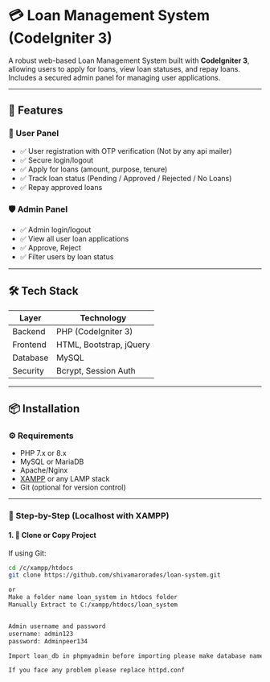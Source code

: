 # 💳 Loan Management System (CodeIgniter 3)

A robust web-based Loan Management System built with **CodeIgniter 3**, allowing users to apply for loans, view loan statuses, and repay loans. Includes a secured admin panel for managing user applications.

---

## 🚀 Features

### 👤 User Panel
- ✅ User registration with OTP verification (Not by any api mailer)
- ✅ Secure login/logout 
- ✅ Apply for loans (amount, purpose, tenure)
- ✅ Track loan status (Pending / Approved / Rejected / No Loans)
- ✅ Repay approved loans

### 🛡 Admin Panel
- ✅ Admin login/logout
- ✅ View all user loan applications
- ✅ Approve, Reject
- ✅ Filter users by loan status

---

## 🛠 Tech Stack

| Layer     | Technology         |
|-----------|--------------------|
| Backend   | PHP (CodeIgniter 3)|
| Frontend  | HTML, Bootstrap, jQuery |
| Database  | MySQL              |
| Security  | Bcrypt, Session Auth |

---

## 📦 Installation

### ⚙️ Requirements

- PHP 7.x or 8.x
- MySQL or MariaDB
- Apache/Nginx
- [XAMPP](https://www.apachefriends.org/) or any LAMP stack
- Git (optional for version control)

---

### 🧪 Step-by-Step (Localhost with XAMPP)

#### 1. 📁 Clone or Copy Project

If using Git:

```bash
cd /c/xampp/htdocs
git clone https://github.com/shivamarorades/loan-system.git

or
Make a folder name loan_system in htdocs folder
Manually Extract to C:/xampp/htdocs/loan_system


Admin username and password
username: admin123
password: Adminpeer134

Import loan_db in phpmyadmin before importing please make database name : loan_db

If you face any problem please replace httpd.conf


